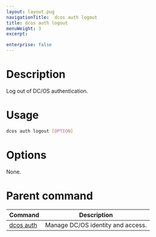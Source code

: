 ```yaml
---
layout: layout.pug
navigationTitle:  dcos auth logout
title: dcos auth logout
menuWeight: 3
excerpt:

enterprise: false
---
```


<!-- This source repo for this topic is https://github.com/dcos/dcos-docs -->


# Description
Log out of DC/OS authentication.

# Usage

```bash
dcos auth logout [OPTION]
```

# Options

None.

# Parent command

| Command | Description |
|---------|-------------|
| [dcos auth](/1.10/cli/command-reference/dcos-auth/) |  Manage DC/OS identity and access. |
